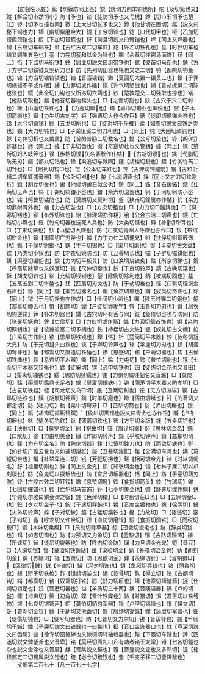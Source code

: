 <!-- { "loadSidebar": true } -->
　　【防劒名以蛇】鋋【切镆防同上匹】鋭【烧切刀削末铜也所】铊【及切鋋也又】鏦【稣合切市然切小】防【矛也】锬【徒防切矛也又弋棁】鐏【切市邪切矛也楚江】镠【切矛也撞也同】镦【上大甘切长矛也又】錞【他甘切在困切】鍭【説文曰秘下铜也力】镝【幽切紫磨金大】鍉【丁兮切锋也】铠【口代切甲也】铔【乙加切铔鍜颈铠也】鍜【下加切铔鍜也】釬【何旦切説文曰臂铠也】焊【同上又焊器也】锏【古鴈切车轴铁】釭【古红古双二切车釭】釳【许乙切铁孔也】銴【时世切车樘结又铜生五色也】銮【力完切銮和以金为铃也】鐊【余章切镂鐊马面饰】钖【同上】衔【下监切马衔铁】鉣【居业切説文曰组带铁也】镳【彼苖切马衔也】鈇【方于方宇二切鈇钺又剉斫刀也】防【先列切田器也椹也又之二切】钓【都眺切钓鱼也】锒【力当切锒铛锁也】铛【音当锒铛】鋂【莫回切大镮一镮贯二也】鍡【于罪切鍡镘不平或作碨】鑸【力罪切或作礧】鎎【许气切怒战也】铺【普胡抚俱二切陈也张也】鐉【此全切门钩也又所劣切六两也】钞【楚教楚交二切强取也掠也】锘【他防切取也】錔【他荅切器物錔头也】□【之善切割也】鈌【古穴于穴二切刺也】鏉【山逅切铁鉎也】【力逅切鏉也】鍲【眉巾切鍲业也筭税也】镞【子木切箭镞也】镏【力牛切古刘字】钜【强语切大也今作巨】鎕【徒即切鎕锑火齐也】锑【大兮切鎕锑】鈋【五戈切削也】□【徒对切千斤椎】鍒【如周切説文曰铁之耎也】錭【大刀切钝也】□【子奚徂奚二切刀利也】□【同上】钝【大困切顽钝也】銶【竒休切析也又凿属】防【普的普肠二切裁名也】鑙【公兮切坚也】铧【胡切铧鍪也】釫【同上】鍏【于非切臿也】键【奇蹇切壮也又管钥】鑳【同上】钗【楚衔切妇人岐笄也】镤【歩梏切镤矢名春秋作仆姑】【古胡切镤也】鏔【弋脂切防无刃】鍴【都丸切钻也】鍨【渠追切与戣同】鏸【胡桂切鋭也】錣【竹劣竹芮二切针也】□【居列切钩□也】锟【公本切车釭也】钾【古狎切钾鑪箭】锅【古和公祸二切车釭盛膏器】鐹【公卧切刈也】鍫【七消切臿也】鐰【同上又才刀切铁刚折】鋡【胡耽切受也】鍮【他侯切鍮石似金也】鋀【同上】鉐【音石鍮鉐】鏳【仕萌切玉声也】钨【于胡切钨錥小釡也】錥【余六切温器也】钶【于河切钶防小釡也】钴【柯鲁切钴防也】防【莫朗切又莫补切】釜【扶甫切鍑属亦作鬴】釴【余力切鼎附耳外也】鏀【力古切釡也】□【方皮切鉏也】□【力刀切□鑪錍也】□【莫邓切镮也】钡【布外切锋也】鈶【辝理切亦作耜】铪【公合古洽二切声也】鑖【亡结切小铤也】鉒【竹句切器也送死人具也】防【大类切铤也】鐴【补切犂耳也】□【丁果切鈌也】钐【山鍳切大鎌也】防【亡支切青州人呼鎌也亦作□】钣【布绾切鉼金也】鐇【甫圜切广刃斧也】鏻【力丁力仁二切健皃】鉜【扶侯切鉜鏂籢饰也】鏂【于侯切鉜鏂也】鍝【牛于切锯也】□【渠月切磨也】鎜【歩安切古文盘】錜【乃类切小钗也】防【才夜切镜防也】防【丑善切长也】镃【子辝切镃錤鉏也】錤【渠基切镃鉏也】錑【力内切平板具】防【口涣切烧铁炙】鉎【所京切鏉也】鎒【呼髙切除草也又奴豆切】铳【尺仲切銎也】鉠【于良切铃声】鏆【古唤切穿也】鉌【胡戈切铃也】钏【充绢切钗钏也】銐【除例切除利也】鈵【被病切固也】鏊【五髙五到二切饼鏊也】鉟【匹眉切刃戈也】防【于劫切椎也】铿【口耕切铿锵金石声也】銵【同上】鐻【渠吕切器名也】钀【鱼杰切镳也】鑈【奴类切坚正也】鉩【同上】钺【于月切斧也亦作戉】□【仕间切小凿也】钃【陟玉时嘱二切鉏也】錖【都毒切觼舌也】镮【胡闗切】鍸【户徒切亦瑚字】锷【玉各切刀刃也】鐖【居衣切钩逆铓】鉢【补末切器也】鐍【古穴切环有舌与同】鈘【鱼倚切釡也与防同】防【张畧切镢也】鉾【亡侯切】□【力狄切或作鬲】鑘【力回切劒首饰也】钥【余灼切闗钥也】铋【彼冀彼宻二切矛柄也】鉄【持桎切古文紩】铌【奴礼切古文檷】錎【户监切古作陷】锁【思果切铁锁也】鏁【俗】铲【楚简切平木器】鉵【徒冬切鉏大皃】防【于元切鉏头曲铁也】锳【于卿切铃声也】锋【孚逢切刀刃也】鉷【胡聋切弩牙也】锤【都雷切又直追切铁锤也】鏒【思感切】鋐【户萌切器也】钩【古侯切铁曲也】鋖【息咨切平木器】鐁【同上】錀【力屯切】镑【普忙切削也】铨【七全切平木器又铨衡也】鍗【徒奚切】镔【必申切铁也】钿【徒练切金花也又音田】□【渠离切轴铁也】鑐【思防切锁鑐也】镂【力俱切属镂劒名又音漏】□【莫庚切】鐈【渠骄切鐈鼎长足者】鈱【莫賔切鈱铁叶】铇【蒲茅切平木器又防孝切】□【古麦切铁器】锶【司龙切又乌□切】鋹【丑两切利也】铓【无方切刃端】钢【古昻切链铁也】鐄【胡觥切钟声】鋿【时羊切磨也】鎀【宿由切铤也】钉【的苓切又都定切】防【吐刀切】釚【渠牛切弩牙】□【匹犂切箭也】防【师由切钃也】锼【同上】銗【胡钩切鏂銗铔錣】【役川切黑锡也説文曰青金也亦作铅】鑨【卢冬切器也】鉖【徒冬切钓鉖】鈚【薄离切铁也】钸【方乎切金版】鍷【五圭切铲也】銈【决倪切】□【莫罗切金】銂【祝由切】锚【眉辽切器】鈊【思林切金名】錓【口觥切】鎏【力由切美金】鑶【作郎切铃声】鑅【乎觥切钟声】鑇【兹犂切切也】錂【力升切金名】防【殊伦切器】鋑【七恒切鋑刀也】防【而敛切铁也】銋【如针切广雅云韏也又如甚切鍖銋】鍖【丑甚切鍖銋】錧【公满切车具也】鏋【莫短切金也】鍽【补辇卑连二切】钒【芳犯切拂也】鎈【相可切金光】铈【时以切劒名】釨【祖里切刚也】锌【同上又金皃】鉙【知骇切金也】锓【七林子亷二切以爪刻版也】防【鱼鬼切以捩锯齿也】防【宜吕切乐器也】铻【同上】防【于蹇切两刃防】铰【古咬古效二切钉铰】鏾【息赞切弩】鉃【食指切箭头】錗【竹瑞切】鏙【七回切鏙错也】鋄【亡犯切马首饰】釥【七小切美金也】鑜【舒养切或作鋿】鉼【毕领切尔雅曰鉼金谓之钣】鉂【色滓切镮】□【时厠切荘□也】□【五罪切金□也】釲【夕以切金子也】鋺【于逺切秤鋺也】镀【音度金镀物也】鐌【徐两切】鐬【火外切铃声】錊【子对切鋉】鑛【古猛切鑛铁也】鏴【力故切】□【徒链切】鋆【乎钧切】鑫【呼龙切又许金切】锃【直防切磨锃】鋠【食振切圆铁】□【而税切鋭□】钡【本妹切柔鋋】□【尺制切除草器】錝【葅聋切金毛也】鐩【辞类切铙也】铒【如志切钩也】防【力预切又力鱼切】□【翌恕切】锢【古路切锢铸】銏【所谏切】鋽【徒吊切烧器也】防【呼内切金防】镧【力旦切金光皃】鋀【音豆】□【人绢切银】锧【章溢切铁锧砧】鐱【渠验切金】釟【补戞切治金也】釛【胡刻切金】鋉【苏緑切】钰【五录切】防【思欲切金】銉【余律切针】□【音朔镮□】【区律切銊】銊【辛律切】鉘【浮勿切饰也】鈅【鱼厥切兵器也】铂【蒲各切金】鏼【所革切铁枪】鈼【徂鹤切釡也】鍎【徒骨切】釞【得立切】铬【古额切钩】鎉【都盍切】钠【奴盍切打铁】防【舒力切糚也】鑉【他盍切鑉鑪箭】鋜【仕朔切锁足也】鈠【营厯切器也】镒【羊质切三十两】鐭【音隩温器】镉【卢的切釡】鋷【祖诲切】鑡【初角切】鍱【音叶铁鍱也】防【时猎切】锔【君玉切以铁缚物】锵【七良切锵锵声】銆【莫伯切銆刃军器】镴【卢甲切锡镴也】鍓【祖立切】钋【普剥切金针】鎑【于劫切又他盍切】镢【居缚切锄镢】鑺【局虞切军器也】鈯【徒鹘切钝也】□【徒兮切器也】防【七昔切又力宗切】钹【音跋铃也】鏚【千厯切干鏚】鑯【子廉切説文曰铁器也一曰鑴也】扣【音口金饰器口也】鈂【壴深切説文曰臿属】镟【徐专切圆辘轳也又徐铏切转轴栽器也】鎋【下戞切车鎋也】錍【匹迷切説文錍鈭斧也又音卑】铭【莫经切周礼曰凡有功者铭于太常】错【七各切鑪也杂也説文金涂也又音厝】鏶【音集説文鍱也】镫【音登説文锭也又多邓切】锭【徒径都定二切锡属説文镫也】鎞【必兮切鎞钗也】鈭【千支子移二切鈭鏎斧也】
　　攴部第二百七十【凡一百七十七字】
